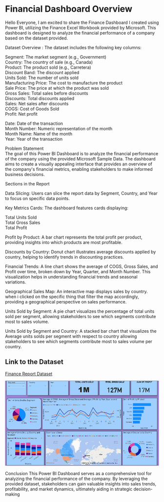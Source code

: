 # Financial Dashboard Overview

Hello Everyone,
I am excited to share the Finance Dashboard I created using Power BI, utilizing the Finance Excel Workbook provided by Microsoft. This dashboard is designed to analyze the financial performance of a company based on the dataset provided.

Dataset Overview :
The dataset includes the following key columns:

Segment: The market segment (e.g., Government) \
Country: The country of sale (e.g., Canada) \
Product: The product sold (e.g., Carretera) \
Discount Band: The discount applied \
Units Sold: The number of units sold \
Manufacturing Price: The cost to manufacture the product \
Sale Price: The price at which the product was sold \
Gross Sales: Total sales before discounts \
Discounts: Total discounts applied \
Sales: Net sales after discounts \
COGS: Cost of Goods Sold \
Profit: Net profit 

Date: Date of the transaction \
Month Number: Numeric representation of the month \
Month Name: Name of the month \
Year: Year of the transaction 

Problem Statement \
The goal of this Power BI Dashboard is to analyze the financial performance of the company using the provided Microsoft Sample Data. The dashboard aims to create a visually appealing interface that provides an overview of the company's financial metrics, enabling stakeholders to make informed business decisions.

Sections in the Report 

Data Slicing: Users can slice the report data by Segment, Country, and Year to focus on specific data points. 

Key Metrics Cards: The dashboard features cards displaying: 

Total Units Sold \
Total Gross Sales \
Total Profit 

Profit by Product: A bar chart represents the total profit per product, providing insights into which products are most profitable.

Discounts by Country: Donut chart illustrates average discounts applied by country, helping to identify trends in discounting practices.

Financial Trends: A line chart shows the average of COGS, Gross Sales, and Profit over time, broken down by Year, Quarter, and Month Number. This visualization helps in understanding financial trends and seasonal variations.

Geographical Sales Map: An interactive map displays sales by country. when i clicked on the specific thing that filter the map accordingly, providing a geographical perspective on sales performance.

Units Sold by Segment: A pie chart visualizes the percentage of total units sold per segment, allowing stakeholders to see which segments contribute most to sales volume.

Units Sold by Segment and Country: A stacked bar chart that visualizes the  Average units solds per segment  with respect to country allowing stakeholders to see which segments contribute most to sales volume per country.


## Link to the Dataset
[Finance Report Dataset](https://github.com/KODURISRIHARI/Financial_Dashboard/blob/main/financial_data.csv)

![1681706976122](https://github.com/KODURISRIHARI/Financial_Dashboard/blob/main/Financial_Dashboard_picture.png)

Conclusion
This Power BI Dashboard serves as a comprehensive tool for analyzing the financial performance of the company. By leveraging the provided dataset, stakeholders can gain valuable insights into sales trends, profitability, and market dynamics, ultimately aiding in strategic decision-making
